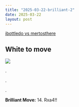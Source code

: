 ```yaml
---
title: "2025-03-22-brilliant-2"
date: 2025-03-22
layout: post
---
```


[ibottledo vs mertosthere](https://www.chess.com/analysis/game/live/136546763676?move=26&tab=review)

## White to move

![](/RecordMyBrilliancy/images/2025-03-22-brilliant-2.png)

.

.

.

**Brilliant Move:** 14. Rxa4!!

